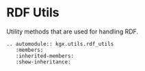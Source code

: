 # RDF Utils

Utility methods that are used for handling RDF.

```eval_rst
.. automodule:: kgx.utils.rdf_utils
   :members:
   :inherited-members:
   :show-inheritance:
```
